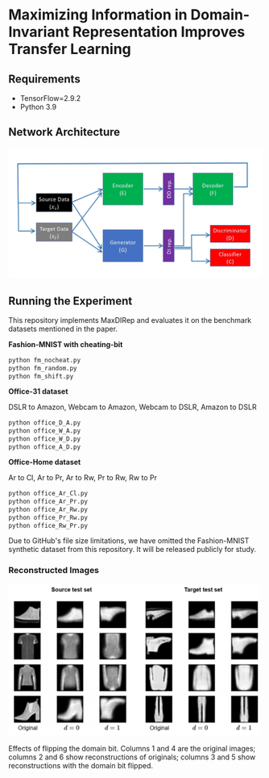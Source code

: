 
# Maximizing Information in Domain-Invariant Representation Improves Transfer Learning


## Requirements

 - TensorFlow=2.9.2 
 - Python 3.9


## Network Architecture


<img src="fig/VAEGAN_page.jpg" width="550"/>



## Running the Experiment

This repository implements MaxDIRep and evaluates it on the benchmark datasets mentioned in the paper.



**Fashion-MNIST with cheating-bit** 

    python fm_nocheat.py
    python fm_random.py
    python fm_shift.py


**Office-31 dataset**

DSLR to Amazon, Webcam to Amazon, Webcam to DSLR, Amazon to DSLR

    python office_D_A.py
    python office_W_A.py
    python office_W_D.py
    python office_A_D.py



**Office-Home dataset**

Ar to Cl, Ar to Pr, Ar to Rw, Pr to Rw,  Rw to Pr

    python office_Ar_Cl.py
    python office_Ar_Pr.py
    python office_Ar_Rw.py
    python office_Pr_Rw.py
    python office_Rw_Pr.py




Due to GitHub's file size limitations, we have omitted the Fashion-MNIST synthetic dataset from this repository. It will be released publicly for study. 




[//]: # ()
[//]: # (## Results)

[//]: # (Fashion-MNIST with cheating-bit)

[//]: # (|  Model | No <br>cheating | Shift <br>cheating | Random <br>cheating |)

[//]: # (|--------|-------------|----------------|-----------------|)

[//]: # (| VAEGAN |        66.8 |           65.7 |            61.6 |)

[//]: # ()
[//]: # (CIFAR-10 with cheating-color-plane)

[//]: # (|  Model | 0% <br>bias | 20% <br>bias | 40% <br>bias | 60% <br>bias | 80% <br>bias | 90% <br>bias | 100% <br>bias |)

[//]: # (|--------|---------|----------|----------|----------|----------|----------|-----------|)

[//]: # (| VAEGAN |    70.4 |     69.8 |     69.8 | 69.7     | 68.3     | 64.1     | 34.2      |)

[//]: # ()
[//]: # (Digits datasets )

[//]: # (|  Model | MNINST to <br>MNIST-M | Synth Digits to <br>SVHN | SVHN to <br>MNIST |)

[//]: # (|--------|-------------------|----------------------|---------------|)

[//]: # (| VAEGAN |              81.0 |                 91.1 |          85.8 |)



### Reconstructed Images


<img src="fig/reconstruction-FM.jpg" width="500"/>

 Effects of flipping the domain bit. Columns 1 and 4 are
the original images; columns 2 and 6 show reconstructions
of originals; columns 3 and 5 show reconstructions with the
domain bit flipped.